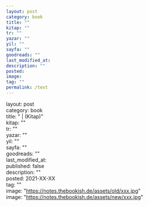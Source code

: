 ```yaml
---
layout: post
category: book
title: ""
kitap: ""
tr: ""
yazar: ""
yil: ""
sayfa: ""
goodreads: ""
last_modified_at: 
description: "" 
posted:
image: 
tag: ""  
permalink: /text  
---
```


layout: post  
category: book  
title: " | (Kitap)"  
kitap: ""  
tr: ""  
yazar: ""  
yil: ""  
sayfa: ""  
goodreads: ""  
last_modified_at:  
published: false  
description: ""  
posted: 2021-XX-XX  
tag: ""  
image: "https://notes.thebookish.de/assets/old/xxx.jpg"  
image: "https://notes.thebookish.de/assets/new/xxx.jpg"

